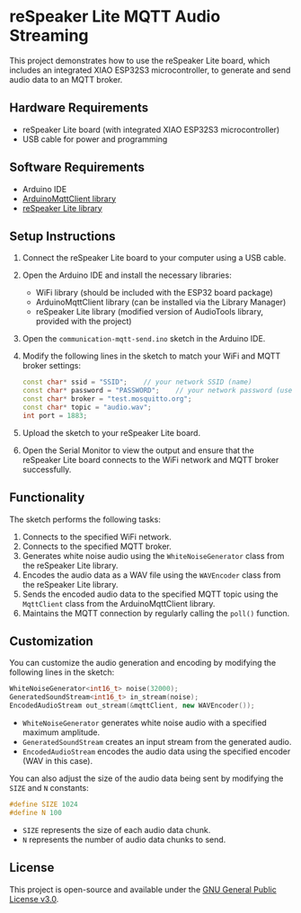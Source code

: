 # reSpeaker Lite MQTT Audio Streaming

This project demonstrates how to use the reSpeaker Lite board, which includes an integrated XIAO ESP32S3 microcontroller, to generate and send audio data to an MQTT broker.

## Hardware Requirements

- reSpeaker Lite board (with integrated XIAO ESP32S3 microcontroller)
- USB cable for power and programming

## Software Requirements

- Arduino IDE
- [ArduinoMqttClient library](https://www.arduino.cc/reference/en/libraries/arduinomqttclient/)
- [reSpeaker Lite library](https://github.com/limengdu/reSpeaker_Lite-Arduino-Library.git)

## Setup Instructions

1. Connect the reSpeaker Lite board to your computer using a USB cable.

2. Open the Arduino IDE and install the necessary libraries:
   - WiFi library (should be included with the ESP32 board package)
   - ArduinoMqttClient library (can be installed via the Library Manager)
   - reSpeaker Lite library (modified version of AudioTools library, provided with the project)

3. Open the `communication-mqtt-send.ino` sketch in the Arduino IDE.

4. Modify the following lines in the sketch to match your WiFi and MQTT broker settings:

   ```cpp
   const char* ssid = "SSID";    // your network SSID (name)
   const char* password = "PASSWORD";    // your network password (use for WPA, or use as key for WEP)
   const char* broker = "test.mosquitto.org"; 
   const char* topic = "audio.wav";
   int port = 1883;
   ```

5. Upload the sketch to your reSpeaker Lite board.

6. Open the Serial Monitor to view the output and ensure that the reSpeaker Lite board connects to the WiFi network and MQTT broker successfully.

## Functionality

The sketch performs the following tasks:

1. Connects to the specified WiFi network.
2. Connects to the specified MQTT broker.
3. Generates white noise audio using the `WhiteNoiseGenerator` class from the reSpeaker Lite library.
4. Encodes the audio data as a WAV file using the `WAVEncoder` class from the reSpeaker Lite library.
5. Sends the encoded audio data to the specified MQTT topic using the `MqttClient` class from the ArduinoMqttClient library.
6. Maintains the MQTT connection by regularly calling the `poll()` function.

## Customization

You can customize the audio generation and encoding by modifying the following lines in the sketch:

```cpp
WhiteNoiseGenerator<int16_t> noise(32000);
GeneratedSoundStream<int16_t> in_stream(noise);
EncodedAudioStream out_stream(&mqttClient, new WAVEncoder());
```

- `WhiteNoiseGenerator` generates white noise audio with a specified maximum amplitude.
- `GeneratedSoundStream` creates an input stream from the generated audio.
- `EncodedAudioStream` encodes the audio data using the specified encoder (WAV in this case).

You can also adjust the size of the audio data being sent by modifying the `SIZE` and `N` constants:

```cpp
#define SIZE 1024
#define N 100
```

- `SIZE` represents the size of each audio data chunk.
- `N` represents the number of audio data chunks to send.

## License

This project is open-source and available under the [GNU General Public License v3.0](LICENSE).
